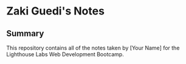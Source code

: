 # Zaki Guedi's Notes
## Summary 

This repository contains all of the notes taken by [Your Name] for the Lighthouse Labs Web Development Bootcamp.
